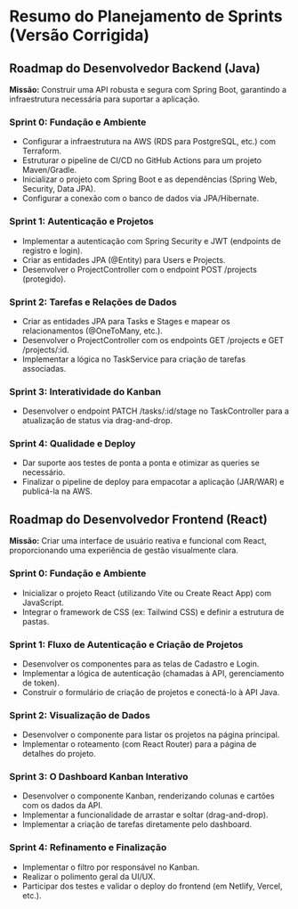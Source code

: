 
# Resumo do Planejamento de Sprints (Versão Corrigida)

## Roadmap do Desenvolvedor Backend (Java)

**Missão:** Construir uma API robusta e segura com Spring Boot, garantindo a infraestrutura necessária para suportar a aplicação.

### Sprint 0: Fundação e Ambiente
* Configurar a infraestrutura na AWS (RDS para PostgreSQL, etc.) com Terraform.
* Estruturar o pipeline de CI/CD no GitHub Actions para um projeto Maven/Gradle.
* Inicializar o projeto com Spring Boot e as dependências (Spring Web, Security, Data JPA).
* Configurar a conexão com o banco de dados via JPA/Hibernate.

### Sprint 1: Autenticação e Projetos
* Implementar a autenticação com Spring Security e JWT (endpoints de registro e login).
* Criar as entidades JPA (@Entity) para Users e Projects.
* Desenvolver o ProjectController com o endpoint POST /projects (protegido).

### Sprint 2: Tarefas e Relações de Dados
* Criar as entidades JPA para Tasks e Stages e mapear os relacionamentos (@OneToMany, etc.).
* Desenvolver o ProjectController com os endpoints GET /projects e GET /projects/:id.
* Implementar a lógica no TaskService para criação de tarefas associadas.

### Sprint 3: Interatividade do Kanban
* Desenvolver o endpoint PATCH /tasks/:id/stage no TaskController para a atualização de status via drag-and-drop.

### Sprint 4: Qualidade e Deploy
* Dar suporte aos testes de ponta a ponta e otimizar as queries se necessário.
* Finalizar o pipeline de deploy para empacotar a aplicação (JAR/WAR) e publicá-la na AWS.

## Roadmap do Desenvolvedor Frontend (React)

**Missão:** Criar uma interface de usuário reativa e funcional com React, proporcionando uma experiência de gestão visualmente clara.

### Sprint 0: Fundação e Ambiente
* Inicializar o projeto React (utilizando Vite ou Create React App) com JavaScript.
* Integrar o framework de CSS (ex: Tailwind CSS) e definir a estrutura de pastas.

### Sprint 1: Fluxo de Autenticação e Criação de Projetos
* Desenvolver os componentes para as telas de Cadastro e Login.
* Implementar a lógica de autenticação (chamadas à API, gerenciamento de token).
* Construir o formulário de criação de projetos e conectá-lo à API Java.

### Sprint 2: Visualização de Dados
* Desenvolver o componente para listar os projetos na página principal.
* Implementar o roteamento (com React Router) para a página de detalhes do projeto.

### Sprint 3: O Dashboard Kanban Interativo
* Desenvolver o componente Kanban, renderizando colunas e cartões com os dados da API.
* Implementar a funcionalidade de arrastar e soltar (drag-and-drop).
* Implementar a criação de tarefas diretamente pelo dashboard.

### Sprint 4: Refinamento e Finalização
* Implementar o filtro por responsável no Kanban.
* Realizar o polimento geral da UI/UX.
* Participar dos testes e validar o deploy do frontend (em Netlify, Vercel, etc.).
